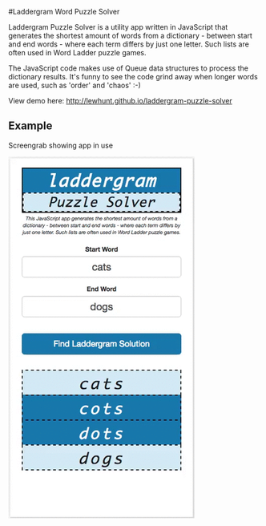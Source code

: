#Laddergram Word Puzzle Solver

Laddergram Puzzle Solver is a utility app written in JavaScript that generates the shortest amount of words from a dictionary - between start and end words - where each term differs by just one letter. Such lists are often used in Word Ladder puzzle games.

The JavaScript code makes use of Queue data structures to process the dictionary results. It's funny to see the code grind away when longer words are used, such as 'order' and 'chaos' :-)

View demo here: http://lewhunt.github.io/laddergram-puzzle-solver

## Example
Screengrab showing app in use

![Example](laddergram-2.gif)
